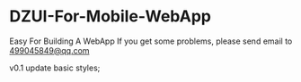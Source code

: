 # DZUI-For-Mobile-WebApp
Easy For Building A WebApp
If you get some problems, please send email to 499045849@qq.com

v0.1 update basic styles;
